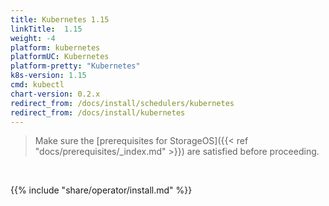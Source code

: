 ```yaml
---
title: Kubernetes 1.15
linkTitle:  1.15
weight: -4
platform: kubernetes
platformUC: Kubernetes
platform-pretty: "Kubernetes"
k8s-version: 1.15
cmd: kubectl
chart-version: 0.2.x
redirect_from: /docs/install/schedulers/kubernetes
redirect_from: /docs/install/kubernetes
---
```



> Make sure the 
> [prerequisites for StorageOS]({{< ref "docs/prerequisites/_index.md" >}}) are
> satisfied before proceeding.

&nbsp;

{{% include "share/operator/install.md" %}}
